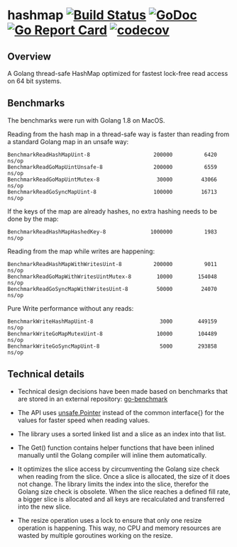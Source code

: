 # hashmap [![Build Status](https://travis-ci.org/cornelk/hashmap.svg?branch=master)](https://travis-ci.org/cornelk/hashmap) [![GoDoc](https://godoc.org/github.com/cornelk/hashmap?status.svg)](https://godoc.org/github.com/cornelk/hashmap) [![Go Report Card](https://goreportcard.com/badge/cornelk/hashmap)](https://goreportcard.com/report/github.com/cornelk/hashmap) [![codecov](https://codecov.io/gh/cornelk/hashmap/branch/master/graph/badge.svg)](https://codecov.io/gh/cornelk/hashmap)

## Overview

A Golang thread-safe HashMap optimized for fastest lock-free read access on 64 bit systems.

## Benchmarks

The benchmarks were run with Golang 1.8 on MacOS.

Reading from the hash map in a thread-safe way is faster than reading from a standard Golang map in an unsafe way:


```
BenchmarkReadHashMapUint-8                	  200000	      6420 ns/op
BenchmarkReadGoMapUintUnsafe-8            	  200000	      6559 ns/op
BenchmarkReadGoMapUintMutex-8             	   30000	     43066 ns/op
BenchmarkReadGoSyncMapUint-8              	  100000	     16713 ns/op
```

If the keys of the map are already hashes, no extra hashing needs to be done by the map:

```
BenchmarkReadHashMapHashedKey-8           	 1000000	      1983 ns/op
```

Reading from the map while writes are happening:
```
BenchmarkReadHashMapWithWritesUint-8      	  200000	      9011 ns/op
BenchmarkReadGoMapWithWritesUintMutex-8   	   10000	    154048 ns/op
BenchmarkReadGoSyncMapWithWritesUint-8    	   50000	     24070 ns/op
```

Pure Write performance without any reads:

```
BenchmarkWriteHashMapUint-8               	    3000	    449159 ns/op
BenchmarkWriteGoMapMutexUint-8            	   10000	    104489 ns/op
BenchmarkWriteGoSyncMapUint-8             	    5000	    293858 ns/op
```

## Technical details

* Technical design decisions have been made based on benchmarks that are stored in an external repository: [go-benchmark](https://github.com/cornelk/go-benchmark)

* The API uses [unsafe.Pointer](https://golang.org/pkg/unsafe/#Pointer) instead of the common interface{} for the values for faster speed when reading values.

* The library uses a sorted linked list and a slice as an index into that list.

* The Get() function contains helper functions that have been inlined manually until the Golang compiler will inline them automatically.

* It optimizes the slice access by circumventing the Golang size check when reading from the slice. Once a slice is allocated, the size of it does not change.
The library limits the index into the slice, therefor the Golang size check is obsolete. When the slice reaches a defined fill rate, a bigger slice is allocated
and all keys are recalculated and transferred into the new slice.

* The resize operation uses a lock to ensure that only one resize operation is happening. This way, no CPU and memory resources are wasted by multiple goroutines working on the resize.
